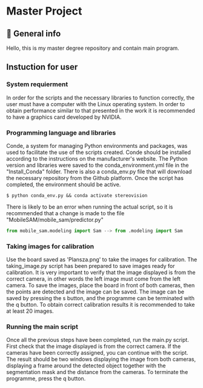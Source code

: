 # Master Project

## :round_pushpin: General info
Hello, this is my master degree repository and contain main program. 

## Instuction for user
### System requierment
In order for the scripts and the necessary libraries to function correctly, the user must have a computer with the Linux operating system. In order to obtain performance similar to that presented in the work it is recommended to have a graphics card developed by NVIDIA.

### Programming language and libraries
Conde, a system for managing Python environments and packages, was used to facilitate the use of the scripts created. Conde should be installed according to the instructions on the manufacturer's website. The Python version and libraries were saved to the conda_environment.yml file in the "Install_Conda" folder. There is also a conda_env.py file that will download the necessary repository from the Github platform. Once the script has completed, the environment should be active.
```
$ python conda_env.py && conda activate stereovision
```

There is likely to be an error when running the actual script, so it is recommended that a change is made to the file "MobileSAM/mobile_sam/predictor.py"

``` Python
from mobile_sam.modeling import Sam --> from .modeling import Sam
```

### Taking images for calibration

Use the board saved as 'Plansza.png' to take the images for calibration. The taking_image.py script has been prepared to save images ready for calibration. It is very important to verify that the image displayed is from the correct camera, in other words the left image must come from the left camera. To save the images, place the board in front of both cameras, then the points are detected and the image can be saved. The image can be saved by pressing the s button, and the programme can be terminated with the q button. To obtain correct calibration results it is recommended to take at least 20 images.

### Running the main script

Once all the previous steps have been completed, run the main.py script. First check that the image displayed is from the correct camera. If the cameras have been correctly assigned, you can continue with the script. The result should be two windows displaying the image from both cameras, displaying a frame around the detected object together with the segmentation mask and the distance from the cameras. To terminate the programme, press the q button.
